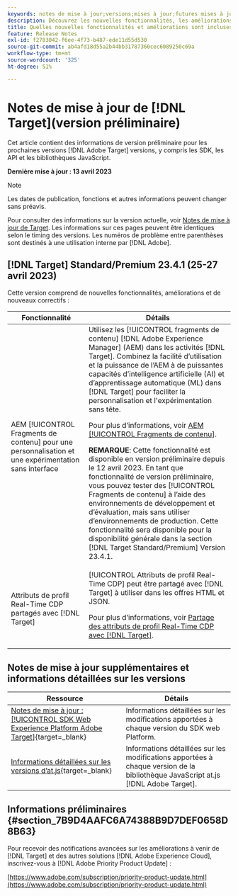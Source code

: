 ```yaml
---
keywords: notes de mise à jour;versions;mises à jour;futures mises à jour;améliorations;nouvelles fonctionnalités;correctifs;préliminaire
description: Découvrez les nouvelles fonctionnalités, les améliorations et les correctifs inclus dans la prochaine version de [!DNL Adobe Target], y compris les SDK, les API et les bibliothèques JavaScript.
title: Quelles nouvelles fonctionnalités et améliorations sont incluses dans la prochaine version de  [!DNL Target]  ?
feature: Release Notes
exl-id: f2783042-f6ee-4f73-b487-ede11d55d530
source-git-commit: ab4afd18d55a2b44bb31787360cec6089250c69a
workflow-type: tm+mt
source-wordcount: '325'
ht-degree: 51%

---
```


#  Notes de mise à jour de [!DNL Target](version préliminaire)

Cet article contient des informations de version préliminaire pour les prochaines versions [!DNL Adobe Target] versions, y compris les SDK, les API et les bibliothèques JavaScript.

**Dernière mise à jour : 13 avril 2023**

>[!NOTE]
>
>Les dates de publication, fonctions et autres informations peuvent changer sans préavis.
>
>Pour consulter des informations sur la version actuelle, voir [Notes de mise à jour de Target](release-notes.md). Les informations sur ces pages peuvent être identiques selon le timing des versions. Les numéros de problème entre parenthèses sont destinés à une utilisation interne par [!DNL Adobe].

## [!DNL Target] Standard/Premium 23.4.1 (25-27 avril 2023)

Cette version comprend de nouvelles fonctionnalités, améliorations et de nouveaux correctifs :

| Fonctionnalité | Détails |
|--- |--- |
| AEM [!UICONTROL Fragments de contenu] pour une personnalisation et une expérimentation sans interface | Utilisez les [!UICONTROL fragments de contenu] [!DNL Adobe Experience Manager] (AEM) dans les activités [!DNL Target]. Combinez la facilité d’utilisation et la puissance de l’AEM à de puissantes capacités d’intelligence artificielle (AI) et d’apprentissage automatique (ML) dans [!DNL Target] pour faciliter la personnalisation et l&#39;expérimentation sans tête.<P>Pour plus d’informations, voir [AEM [!UICONTROL Fragments de contenu]](/help/main/c-integrating-target-with-mac/aem/content-fragments-aem.md).<P>**REMARQUE**: Cette fonctionnalité est disponible en version préliminaire depuis le 12 avril 2023. En tant que fonctionnalité de version préliminaire, vous pouvez tester des [!UICONTROL Fragments de contenu] à l’aide des environnements de développement et d’évaluation, mais sans utiliser d’environnements de production. Cette fonctionnalité sera disponible pour la disponibilité générale dans la section [!DNL Target Standard/Premium] Version 23.4.1. |
| Attributs de profil Real-Time CDP partagés avec [!DNL Target] | [!UICONTROL Attributs de profil Real-Time CDP] peut être partagé avec [!DNL Target] à utiliser dans les offres HTML et JSON.<P>Pour plus d’informations, voir [Partage des attributs de profil Real-Time CDP avec [!DNL Target]](/help/main/c-integrating-target-with-mac/integrating-with-rtcdp.md#rtcdp-profile-attributes). |

## Notes de mise à jour supplémentaires et informations détaillées sur les versions

| Ressource | Détails |
|--- |--- |
| [Notes de mise à jour : [!UICONTROL SDK Web Experience Platform Adobe Target]](https://experienceleague.adobe.com/docs/experience-platform/edge/release-notes.html?lang=fr){target=_blank} | Informations détaillées sur les modifications apportées à chaque version du SDK web Platform. |
| [Informations détaillées sur les versions d’at.js](https://developer.adobe.com/target/implement/client-side/atjs/target-atjs-versions/){target=_blank} | Informations détaillées sur les modifications apportées à chaque version de la bibliothèque JavaScript at.js [!DNL Adobe Target]. |


## Informations préliminaires {#section_7B9D4AAFC6A74388B9D7DEF0658D8B63}

Pour recevoir des notifications avancées sur les améliorations à venir de [!DNL Target] et des autres solutions [!DNL Adobe Experience Cloud], inscrivez-vous à [!DNL Adobe Priority Product Update] :

[https://www.adobe.com/subscription/priority-product-update.html](https://www.adobe.com/subscription/priority-product-update.html)
